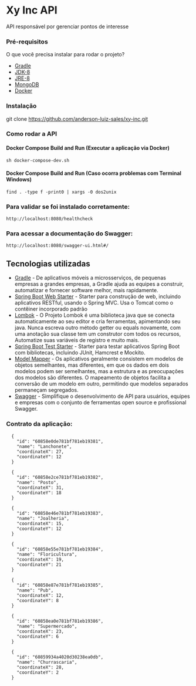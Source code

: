# Xy Inc API

API responsável por gerenciar pontos de interesse

### Pré-requisitos
O que você precisa instalar para rodar o projeto?

* [Gradle](https://gradle.org/)
* [JDK-8](https://www.oracle.com/technetwork/pt/java/javase/downloadsjdk8-downloads-2133151.html)
* [JRE-8](https://www.oracle.com/technetwork/pt/java/javase/downloadsjre8-downloads-2133155.html)
* [MongoDB](https://www.mongodb.com/)
* [Docker](https://docs.docker.com/docker-for-windows/install/)

### Instalação

git clone https://github.com/anderson-luiz-sales/xy-inc.git

### Como rodar a API

#### Docker Compose Build and Run (Executar a aplicação via Docker)
```
sh docker-compose-dev.sh
```

#### Docker Compose Build and Run (Caso ocorra problemas com Terminal Windows)
```
find . -type f -print0 | xargs -0 dos2unix
```

### Para validar se foi instalado corretamente:
```
http://localhost:8080/healthcheck
```
### Para acessar a documentação do Swagger:
```
http://localhost:8080/swagger-ui.html#/
```

## Tecnologias utilizadas

* [Gradle](https://gradle.org/) - De aplicativos móveis a microsserviços, de pequenas empresas a grandes empresas, a Gradle ajuda as equipes a construir, automatizar e fornecer software melhor, mais rapidamente.
* [Spring Boot Web Starter](https://mvnrepository.com/artifact/org.springframework.boot/spring-boot-starter-web) - Starter para construção de web, incluindo aplicativos RESTful, usando o Spring MVC. Usa o Tomcat como o contêiner incorporado padrão
* [Lombok](https://projectlombok.org/) - O Projeto Lombok é uma biblioteca java que se conecta automaticamente ao seu editor e cria ferramentas, apimentando seu java. Nunca escreva outro método getter ou equals novamente, com uma anotação sua classe tem um construtor com todos os recursos, Automatize suas variáveis ​​de registro e muito mais.
* [Spring Boot Test Starter](https://mvnrepository.com/artifact/org.springframework.boot/spring-boot-starter-test) - Starter para testar aplicativos Spring Boot com bibliotecas, incluindo JUnit, Hamcrest e Mockito.
* [Model Mapper](http://modelmapper.org/) - Os aplicativos geralmente consistem em modelos de objetos semelhantes, mas diferentes, em que os dados em dois modelos podem ser semelhantes, mas a estrutura e as preocupações dos modelos são diferentes. O mapeamento de objetos facilita a conversão de um modelo em outro, permitindo que modelos separados permaneçam segregados.
* [Swagger](https://swagger.io/) - Simplifique o desenvolvimento de API para usuários, equipes e empresas com o conjunto de ferramentas open source e profissional Swagger.

### Contrato da aplicação:
```
  {
    "id": "60858e0de781bf781eb19381",
    "name": "Lanchonete",
    "coordinateX": 27,
    "coordinateY": 12
  }

  {
    "id": "60858e2ce781bf781eb19382",
    "name": "Posto",
    "coordinateX": 31,
    "coordinateY": 18
  }

  {
    "id": "60858e46e781bf781eb19383",
    "name": "Joalheria",
    "coordinateX": 15,
    "coordinateY": 12
  }

  {
    "id": "60858e55e781bf781eb19384",
    "name": "Floricultura",
    "coordinateX": 19,
    "coordinateY": 21
  }

  {
    "id": "60858e87e781bf781eb19385",
    "name": "Pub",
    "coordinateX": 12,
    "coordinateY": 8
  }

  {
    "id": "60858ea0e781bf781eb19386",
    "name": "Supermercado",
    "coordinateX": 23,
    "coordinateY": 6
  }

  {
    "id": "60859934a4020d30238ea0db",
    "name": "Churrascaria",
    "coordinateX": 28,
    "coordinateY": 2
  }
```

